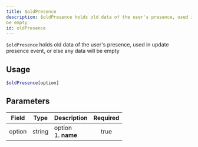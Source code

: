 ```yaml
---
title: $oldPresence
description: $oldPresence holds old data of the user's presence, used in update presence event, or else any data will
be empty
id: oldPresence
---
```


`$oldPresence` holds old data of the user's presence, used in update presence event, or else any data will be empty

## Usage

```php
$oldPresence[option]
```

## Parameters

| Field  | Type   | Description               | Required |
|--------|--------|---------------------------|:--------:|
| option | string | option <br /> 1. **name** |   true   |